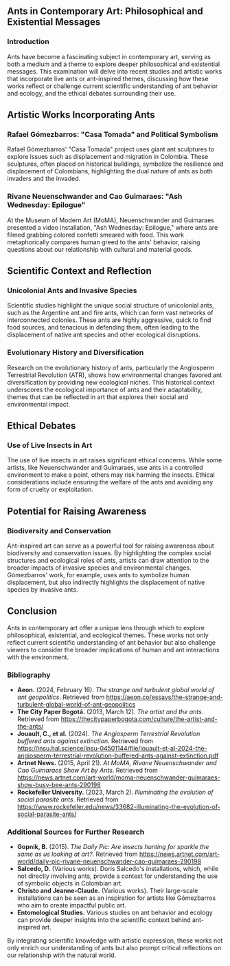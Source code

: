 ## Ants in Contemporary Art: Philosophical and Existential Messages

### Introduction

Ants have become a fascinating subject in contemporary art, serving as both a medium and a theme to explore deeper philosophical and existential messages. This examination will delve into recent studies and artistic works that incorporate live ants or ant-inspired themes, discussing how these works reflect or challenge current scientific understanding of ant behavior and ecology, and the ethical debates surrounding their use.

## Artistic Works Incorporating Ants

### Rafael Gómezbarros: "Casa Tomada" and Political Symbolism

Rafael Gómezbarros' "Casa Tomada" project uses giant ant sculptures to explore issues such as displacement and migration in Colombia. These sculptures, often placed on historical buildings, symbolize the resilience and displacement of Colombians, highlighting the dual nature of ants as both invaders and the invaded.

### Rivane Neuenschwander and Cao Guimaraes: "Ash Wednesday: Epilogue"

At the Museum of Modern Art (MoMA), Neuenschwander and Guimaraes presented a video installation, "Ash Wednesday: Epilogue," where ants are filmed grabbing colored confetti smeared with food. This work metaphorically compares human greed to the ants' behavior, raising questions about our relationship with cultural and material goods.

## Scientific Context and Reflection

### Unicolonial Ants and Invasive Species

Scientific studies highlight the unique social structure of unicolonial ants, such as the Argentine ant and fire ants, which can form vast networks of interconnected colonies. These ants are highly aggressive, quick to find food sources, and tenacious in defending them, often leading to the displacement of native ant species and other ecological disruptions.

### Evolutionary History and Diversification

Research on the evolutionary history of ants, particularly the Angiosperm Terrestrial Revolution (ATR), shows how environmental changes favored ant diversification by providing new ecological niches. This historical context underscores the ecological importance of ants and their adaptability, themes that can be reflected in art that explores their social and environmental impact.

## Ethical Debates

### Use of Live Insects in Art

The use of live insects in art raises significant ethical concerns. While some artists, like Neuenschwander and Guimaraes, use ants in a controlled environment to make a point, others may risk harming the insects. Ethical considerations include ensuring the welfare of the ants and avoiding any form of cruelty or exploitation.

## Potential for Raising Awareness

### Biodiversity and Conservation

Ant-inspired art can serve as a powerful tool for raising awareness about biodiversity and conservation issues. By highlighting the complex social structures and ecological roles of ants, artists can draw attention to the broader impacts of invasive species and environmental changes. Gómezbarros' work, for example, uses ants to symbolize human displacement, but also indirectly highlights the displacement of native species by invasive ants.

## Conclusion

Ants in contemporary art offer a unique lens through which to explore philosophical, existential, and ecological themes. These works not only reflect current scientific understanding of ant behavior but also challenge viewers to consider the broader implications of human and ant interactions with the environment.

### Bibliography

- **Aeon.** (2024, February 16). *The strange and turbulent global world of ant geopolitics*. Retrieved from https://aeon.co/essays/the-strange-and-turbulent-global-world-of-ant-geopolitics
- **The City Paper Bogotá.** (2013, March 12). *The artist and the ants*. Retrieved from https://thecitypaperbogota.com/culture/the-artist-and-the-ants/
- **Jouault, C., et al.** (2024). *The Angiosperm Terrestrial Revolution buffered ants against extinction*. Retrieved from https://insu.hal.science/insu-04501144/file/jouault-et-al-2024-the-angiosperm-terrestrial-revolution-buffered-ants-against-extinction.pdf
- **Artnet News.** (2015, April 21). *At MoMA, Rivane Neuenschwander and Cao Guimaraes Show Art by Ants*. Retrieved from https://news.artnet.com/art-world/moma-neuenschwander-guimaraes-show-busy-bee-ants-290198
- **Rockefeller University.** (2023, March 2). *Illuminating the evolution of social parasite ants*. Retrieved from https://www.rockefeller.edu/news/33682-illuminating-the-evolution-of-social-parasite-ants/

### Additional Sources for Further Research

- **Gopnik, B.** (2015). *The Daily Pic: Are insects hunting for sparkle the same as us looking at art?*. Retrieved from https://news.artnet.com/art-world/daily-pic-rivane-neuenschwander-cao-guimaraes-290198
- **Salcedo, D.** (Various works). Doris Salcedo's installations, which, while not directly involving ants, provide a context for understanding the use of symbolic objects in Colombian art.
- **Christo and Jeanne-Claude.** (Various works). Their large-scale installations can be seen as an inspiration for artists like Gómezbarros who aim to create impactful public art.
- **Entomological Studies.** Various studies on ant behavior and ecology can provide deeper insights into the scientific context behind ant-inspired art.

By integrating scientific knowledge with artistic expression, these works not only enrich our understanding of ants but also prompt critical reflections on our relationship with the natural world.